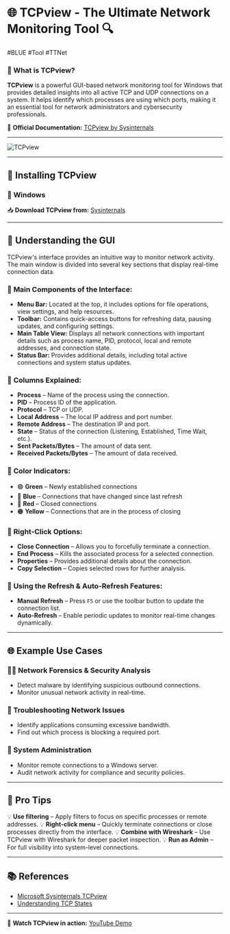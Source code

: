 # 🌐 TCPview - The Ultimate Network Monitoring Tool 🔍
#BLUE #Tool #TTNet 

### 🔎 What is TCPview?
**TCPview** is a powerful GUI-based network monitoring tool for Windows that provides detailed insights into all active TCP and UDP connections on a system. It helps identify which processes are using which ports, making it an essential tool for network administrators and cybersecurity professionals.

📌 **Official Documentation:** [TCPview by Sysinternals](https://docs.microsoft.com/en-us/sysinternals/downloads/tcpview)

---

![TCPview](https://cdn2.portableapps.com/TCPViewPortable_128.png)

---

## 🚀 Installing TCPview

### 🔹 **Windows**
📥 **Download TCPview from:** [Sysinternals](https://docs.microsoft.com/en-us/sysinternals/downloads/tcpview)

---

## 🎨 Understanding the GUI

TCPview's interface provides an intuitive way to monitor network activity. The main window is divided into several key sections that display real-time connection data.

### 🔹 **Main Components of the Interface:**

- **Menu Bar:** Located at the top, it includes options for file operations, view settings, and help resources.
- **Toolbar:** Contains quick-access buttons for refreshing data, pausing updates, and configuring settings.
- **Main Table View:** Displays all network connections with important details such as process name, PID, protocol, local and remote addresses, and connection state.
- **Status Bar:** Provides additional details, including total active connections and system status updates.

### 🔹 **Columns Explained:**
- **Process** – Name of the process using the connection.
- **PID** – Process ID of the application.
- **Protocol** – TCP or UDP.
- **Local Address** – The local IP address and port number.
- **Remote Address** – The destination IP and port.
- **State** – Status of the connection (Listening, Established, Time Wait, etc.).
- **Sent Packets/Bytes** – The amount of data sent.
- **Received Packets/Bytes** – The amount of data received.

### 🔹 **Color Indicators:**
- 🟢 **Green** – Newly established connections
- 🔵 **Blue** – Connections that have changed since last refresh
- 🔴 **Red** – Closed connections
- 🟠 **Yellow** – Connections that are in the process of closing

### 🔹 **Right-Click Options:**
- **Close Connection** – Allows you to forcefully terminate a connection.
- **End Process** – Kills the associated process for a selected connection.
- **Properties** – Provides additional details about the connection.
- **Copy Selection** – Copies selected rows for further analysis.

### 🔹 **Using the Refresh & Auto-Refresh Features:**
- **Manual Refresh** – Press `F5` or use the toolbar button to update the connection list.
- **Auto-Refresh** – Enable periodic updates to monitor real-time changes dynamically.

---

## 🌐 Example Use Cases
### 🕵️‍♂️ Network Forensics & Security Analysis
- Detect malware by identifying suspicious outbound connections.
- Monitor unusual network activity in real-time.

### 🚦 Troubleshooting Network Issues
- Identify applications consuming excessive bandwidth.
- Find out which process is blocking a required port.

### 🔧 System Administration
- Monitor remote connections to a Windows server.
- Audit network activity for compliance and security policies.

---

## 🚀 Pro Tips
💡 **Use filtering** – Apply filters to focus on specific processes or remote addresses.
💡 **Right-click menu** – Quickly terminate connections or close processes directly from the interface.
💡 **Combine with Wireshark** – Use TCPview with Wireshark for deeper packet inspection.
💡 **Run as Admin** – For full visibility into system-level connections.

---

## 📚 References
- [Microsoft Sysinternals TCPview](https://docs.microsoft.com/en-us/sysinternals/downloads/tcpview)
- [Understanding TCP States](https://www.networkcomputing.com/networking/tcp-connection-states-explained)

---

🎥 **Watch TCPview in action:** [YouTube Demo](https://www.youtube.com/watch?v=jdcFiT-fmvU)
